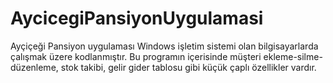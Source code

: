 # AycicegiPansiyonUygulamasi
Ayçiçeği Pansiyon uygulaması Windows işletim sistemi olan bilgisayarlarda çalışmak üzere kodlanmıştır. Bu programın içerisinde müşteri ekleme-silme-düzenleme, stok takibi, gelir gider tablosu gibi küçük çaplı özellikler vardır.
